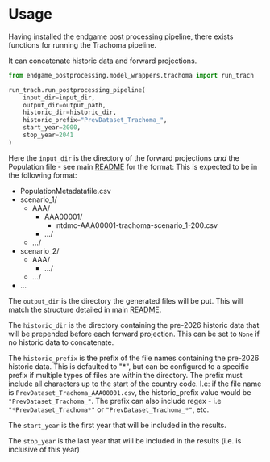 # Usage

Having installed the endgame post processing pipeline, there exists functions for running
the Trachoma pipeline.

It can concatenate historic data and forward projections.

```python
from endgame_postprocessing.model_wrappers.trachoma import run_trach

run_trach.run_postprocessing_pipeline(
    input_dir=input_dir,
    output_dir=output_path,
    historic_dir=historic_dir,
    historic_prefix="PrevDataset_Trachoma_",
    start_year=2000,
    stop_year=2041
)
```

Here the `input_dir` is the directory of the forward projections *and* the
Population file - see main [README](../../../README.md#iu-meta-data-file) for the format:
This is expected to be in the following format:

- PopulationMetadatafile.csv
- scenario_1/
    - AAA/
        - AAA00001/
            - ntdmc-AAA00001-trachoma-scenario_1-200.csv
        - .../
    - .../
- scenario_2/
    - AAA/
        - .../
    - .../
- ...

The `output_dir` is the directory the generated files will be put. This will match the
structure detailed in main [README](../../../README.md#directory-structure).

The `historic_dir` is the directory containing the pre-2026 historic data that will
be prepended before each forward projection.
This can be set to `None` if no historic data to concatenate.

The `historic_prefix` is the prefix of the file names containing the pre-2026 historic data.
This is defaulted to "*", but can be configured to a specific prefix if multiple types of files
are within the directory. The prefix must include all characters up to the start of the country code.
I.e: if the file name is `PrevDataset_Trachoma_AAA00001.csv`, the historic_prefix value would be
`"PrevDataset_Trachoma_"`. The prefix can also include regex - i.e `"*PrevDataset_Trachoma*"` or
`"PrevDataset_Trachoma_*"`,
etc.

The `start_year` is the first year that will be included in the results.

The `stop_year` is the last year that will be included in the results
(i.e. is inclusive of this year)